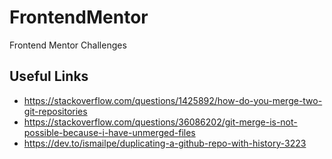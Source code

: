 # FrontendMentor
 Frontend Mentor Challenges

## Useful Links
 - https://stackoverflow.com/questions/1425892/how-do-you-merge-two-git-repositories
 - https://stackoverflow.com/questions/36086202/git-merge-is-not-possible-because-i-have-unmerged-files
 - https://dev.to/ismailpe/duplicating-a-github-repo-with-history-3223